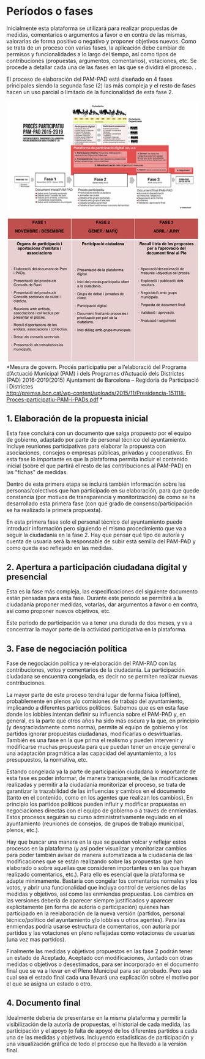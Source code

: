 # Períodos o fases 

Inicialmente esta plataforma se utilizará para realizar propuestas de
medidas, comentarios o argumentos a favor o en contra de las mismas,
valorarlas de forma positivo o negativo y proponer objetivos nuevos.
Como se trata de un proceso con varias fases, la aplicación debe cambiar
de permisos y funcionalidades a lo largo del tiempo, así como tipos de
contribuciones (propuestas, argumentos, comentarios), votaciones, etc.
Se procede a detallar cada una de las fases en las que se dividirá el
proceso. .

El proceso de elaboración del PAM-PAD está diseñado en 4 fases
principales siendo la segunda fase (2) las más compleja y el resto de
fases hacen un uso parcial o limitado de la funcionalidad de esta fase
2.

![](fases01.png)

![](fases02.png)
*Mesura de govern. Procés participatiu per a l’elaboració del Programa
d’Actuació Municipal (PAM) i dels Programes d’Actuació dels Districtes (PAD) 2016-2019(2015) Ajuntament de Barcelona – Regidoria de Participació i Districtes  
http://premsa.bcn.cat/wp-content/uploads/2015/11/Presidencia-151118-Proces-participatiu-PAM-i-PADs.pdf *

## 1. Elaboración de la propuesta inicial

Esta fase concluirá con un documento que salga propuesto por el equipo
de gobierno, adaptado por parte de personal técnico del ayuntamiento.
Incluye reuniones participativas para elaborar la propuesta con
asociaciones, consejos o empresas públicas, privadas y cooperativas. En
esta fase lo importante es que la plataforma permita incluir el
contenido inicial (sobre el que partirá el resto de las contribuciones
al PAM-PAD) en las "fichas" de medidas.

Dentro de esta primera etapa se incluirá también información sobre las
personas/colectivos que han participado en su elaboración, para que
quede constancia (por motivos de transparencia y monitorización) de como
se ha desarrollado esta primera fase (con qué grado de
consenso/participación se ha realizado la primera propuesta).

En esta primera fase solo el personal técnico del ayuntamiento puede
introducir información pero siguiendo el mismo procedimiento que va a
seguir la ciudadanía en la fase 2. Hay que pensar qué tipo de autoría y
cuenta de usuaria será la responsable de subir esta semilla del PAM-PAD
y como queda eso reflejado en las medidas.

## 2. Apertura a participación ciudadana digital y presencial 

Esta es la fase más compleja, las especificaciones del siguiente
documento están pensadas para esta fase. Durante este período se
permitirá a la ciudadanía proponer medidas, votarlas, dar argumentos a
favor o en contra, así como proponer nuevos objetivos, etc.

Este periodo de participación va a tener una durada de dos meses, y va a
concentrar la mayor parte de la actividad participativa en la
plataforma.

## 3. Fase de negociación política

Fase de negociación política y re-elaboración del PAM-PAD con las
contribuciones, votos y comentarios de la ciudadanía. La participación
ciudadana se encuentra congelada, es decir no se permiten realizar
nuevas contribuciones.

La mayor parte de este proceso tendrá lugar de forma física (offline),
probablemente en plenos y/o comisiones de trabajo del ayuntamiento,
implicando a diferentes partidos políticos. Sabemos que es en esta fase
donde los lobbies intentan definir su influencia sobre el PAM-PAD y, en
general, es la parte que otros años ha sido más oscura y la que, en
principio (y desgraciadamente como norma), permite al equipo de gobierno
y los partidos ignorar propuestas ciudadanas, modificarlas o
desvirtuarlas. También es una fase en la que prima el realismo y pueden
intervenir y modificarse muchas propuesta para que puedan tener un
encaje general o una adaptación pragmática a las capacidad del
ayuntamiento, a los presupuestos, la normativa, etc.  

Estando congelada ya la parte de participación ciudadana lo importante
de esta fase es poder informar, de manera transparente, de las
modificaciones realizadas y permitir a la ciudadanía monitorizar el
proceso, se trata de garantizar la trazabilidad de las influencias y
cambios en el documento (tanto en el contenido, como en los agentes que
realizan los cambios). En principio los partidos políticos pueden
influir y modificar propuestas en negociaciones directas con el equipo
de gobierno o a través de enmiendas. Estos procesos seguirán su curso
administrativamente regulado en el ayuntamiento (reuniones de consejos,
de grupos de trabajo municipal, plenos, etc.).

Hay que buscar una manera en la que se puedan volcar y reflejar estos
procesos en la plataforma (y así poder visualizar y monitorizar cambios
para poder también avisar de manera automatizada a la ciudadanía de las
modificaciones que se están realizando sobre las propuestas que han
elaborado o sobre aquellas que consideren importantes o en las que hayan
realizado comentarios, etc.). Para ello es esencial que la plataforma se
adapte mínimamente. Bastaría con congelar los comentarios normales y los
votos, y abrir una funcionalidad que incluya control de versiones de las
medidas y objetivos, así como las enmiendas propuestas. Los cambios en
las versiones debería de aparecer siempre justificados y aparecer
explícitamente (en forma de autoría o participación) quienes han
participado en la reelaboración de la nueva versión (partidos, personal
técnico/político del ayuntamiento y/o lobbies u otros agentes). Para las
enmiendas podría usarse estructura de comentarios, con autoría por
partidos y las votaciones en pleno reflejadas como votaciones de
usuarias (una vez mas partidos).

Finalmente las medidas y objetivos propuestos en las fase 2 podrán tener
un estado de Aceptado, Aceptado con modificaciones, Juntado con otras
medidas o objetivos o desestimados, para ser incorporado en el documento
final que se va a llevar en el Pleno Municipal para ser aprobado. Pero
sea cual sea el estado final cada una llevará una explicación sobre el
motivo por el que se asigna un estado o otro.

## 4. Documento final 

Idealmente debería de presentarse en la misma plataforma y permitir la
visibilización de la autoría de propuestas, el historial de cada medida,
las participación y el apoyo (o falta de apoyo) de los diferentes
partidos a cada una de las medidas y objetivos. Incluyendo estadísticas
de participación y una visualización gráfica de todo el proceso que ha
llevado a la versión final.

